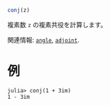 ```julia
conj(z)
```

複素数 `z` の複素共役を計算します。

関連情報: [`angle`](@ref), [`adjoint`](@ref).

# 例

```jldoctest
julia> conj(1 + 3im)
1 - 3im
```
